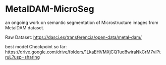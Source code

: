 # MetalDAM-MicroSeg
an ongoing work on semantic segmentation of Microstructure images from MetalDAM dataset.


Raw Dataset: https://dasci.es/transferencia/open-data/metal-dam/    


best model Checkpoint so far: https://drive.google.com/drive/folders/1LkaEHVMXjCQTud8wiraNkCrM7viPtruL?usp=sharing
 
